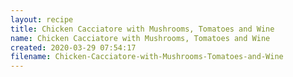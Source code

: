 ```yaml
---
layout: recipe
title: Chicken Cacciatore with Mushrooms, Tomatoes and Wine
name: Chicken Cacciatore with Mushrooms, Tomatoes and Wine
created: 2020-03-29 07:54:17
filename: Chicken-Cacciatore-with-Mushrooms-Tomatoes-and-Wine
---
```

